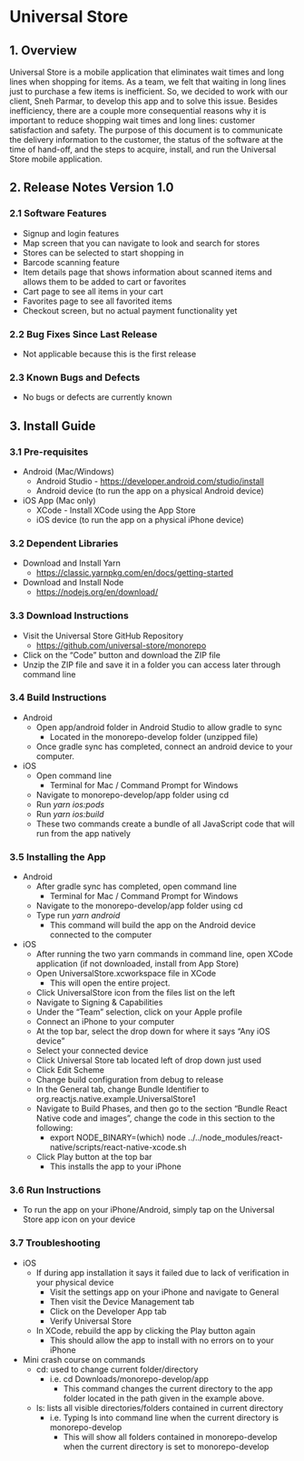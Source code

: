 # Universal Store

## 1. Overview
Universal Store is a mobile application that eliminates wait times and long lines when shopping for items. As a team, we felt that waiting in long lines just to purchase a few items is inefficient. So, we decided to work with our client, Sneh Parmar, to develop this app and to solve this issue. Besides inefficiency, there are a couple more consequential reasons why it is important to reduce shopping wait times and long lines: customer satisfaction and safety. The purpose of this document is to communicate the delivery information to the customer, the status of the software at the time of hand-off, and the steps to acquire, install, and run the Universal Store mobile application.

## 2. Release Notes Version 1.0

### 2.1 Software Features
-   Signup and login features
-   Map screen that you can navigate to look and search for stores
-   Stores can be selected to start shopping in
-   Barcode scanning feature
-   Item details page that shows information about scanned items and  allows them to be added to cart or favorites
-   Cart page to see all items in your cart
-   Favorites page to see all favorited items
-   Checkout screen, but no actual payment functionality yet

### 2.2 Bug Fixes Since Last Release
-   Not applicable because this is the first release

### 2.3 Known Bugs and Defects
-   No bugs or defects are currently known

## 3. Install Guide

### 3.1 Pre-requisites
-   Android (Mac/Windows) 
    -   Android Studio - https://developer.android.com/studio/install
    -   Android device (to run the app on a physical Android device)
-   iOS App (Mac only)
    -   XCode - Install XCode using the App Store
    -   iOS device (to run the app on a physical iPhone device)

### 3.2 Dependent Libraries
-   Download and Install Yarn
    -   https://classic.yarnpkg.com/en/docs/getting-started
-   Download and Install Node
    -   https://nodejs.org/en/download/

### 3.3 Download Instructions
-   Visit the Universal Store GitHub Repository
    -   https://github.com/universal-store/monorepo
-   Click on the “Code” button and download the ZIP file
-   Unzip the ZIP file and save it in a folder you can access later through command line

### 3.4 Build Instructions
-   Android
    -   Open app/android folder in Android Studio to allow gradle to sync
        -   Located in the monorepo-develop folder (unzipped file)
    -   Once gradle sync has completed, connect an android device to your computer.
-   iOS
    -   Open command line
        -   Terminal for Mac / Command Prompt for Windows
    -   Navigate to monorepo-develop/app folder using cd 
    -   Run *yarn ios:pods*
    -   Run *yarn ios:build*
    -   These two commands create a bundle of all JavaScript code that will run from the app natively

### 3.5 Installing the App
-   Android
    -   After gradle sync has completed, open command line 
        -   Terminal for Mac / Command Prompt for Windows
    -   Navigate to the monorepo-develop/app folder using cd
    -   Type run *yarn android*
        -   This command will build the app on the Android device connected to the computer
-   iOS
    -   After running the two yarn commands in command line, open XCode application (if not downloaded, install from App Store)
    -   Open UniversalStore.xcworkspace file in XCode
        -   This will open the entire project.
    -   Click UniversalStore icon from the files list on the left
    -   Navigate to Signing & Capabilities
    -   Under the “Team” selection, click on your Apple profile
    -   Connect an iPhone to your computer
    -   At the top bar, select the drop down for where it says “Any iOS device”
    -   Select your connected device 
    -   Click Universal Store tab located left of drop down just used
    -   Click Edit Scheme
    -   Change build configuration from debug to release
    -   In the General tab, change Bundle Identifier to org.reactjs.native.example.UniversalStore1
    -   Navigate to Build Phases, and then go to the section “Bundle React Native code and images”, change the code in this section to the following:
        -   export NODE_BINARY=(which) node ../../node_modules/react-native/scripts/react-native-xcode.sh  
    -   Click Play button at the top bar 
        -   This installs the app to your iPhone

### 3.6 Run Instructions
-   To run the app on your iPhone/Android, simply tap on the Universal Store app icon on your device

### 3.7 Troubleshooting
-   iOS
    -   If during app installation it says it failed due to lack of verification in your physical device
        -   Visit the settings app on your iPhone and navigate to General
        -   Then visit the Device Management tab
        -   Click on the Developer App tab
        -   Verify Universal Store
    -   In XCode, rebuild the app by clicking the Play button again
        -   This should allow the app to install with no errors on to your iPhone 
- Mini crash course on commands
    -   cd: used to change current folder/directory
        - i.e. cd Downloads/monorepo-develop/app	
          - This command changes the current directory to the app folder located in the path given in the example above.
    -   ls: lists all visible directories/folders contained in current directory
        - i.e. Typing ls into command line when the current directory is monorepo-develop 
          - This will show all folders contained in monorepo-develop when the current directory is set to monorepo-develop


